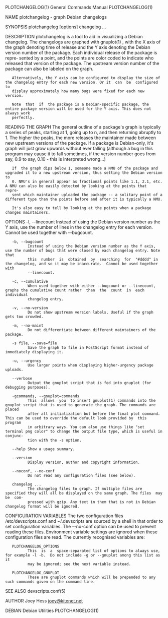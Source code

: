 PLOTCHANGELOG(1)                                              General Commands Manual                                             PLOTCHANGELOG(1)

NAME
       plotchangelog - graph Debian changelogs

SYNOPSIS
       plotchangelog [options] changelog ...

DESCRIPTION
       plotchangelog is a tool to aid in visualizing a Debian changelog. The changelogs are graphed with gnuplot(1) , with the X axis of the graph
       denoting time of release and the Y axis denoting the Debian version number of the package. Each individual release of the package is repre‐
       sented  by a point, and the points are color coded to indicate who released that version of the package. The upstream version number of the
       package can also be labeled on the graph.

       Alternatively, the Y axis can be configured to display the size of the changelog entry for each new version. Or it  can  be  configured  to
       display approximately how many bugs were fixed for each new version.

       Note  that  if  the package is a Debian-specific package, the entire package version will be used for the Y axis. This does not always work
       perfectly.

READING THE GRAPH
       The general outline of a package's graph is typically a series of peaks, starting at 1, going up to n, and then returning  abruptly  to  1.
       The higher the peaks, the more releases the maintainer made between new upstream versions of the package. If a package is Debian-only, it's
       graph will just grow upwards without ever falling (although a bug in this program may cause it to fall sometimes,  if  the  version  number
       goes from say, 0.9 to say, 0.10 - this is interpreted wrong...)

       If  the graph dips below 1, someone made a NMU of the package and upgraded it to a new upstream version, thus setting the Debian version to
       0. NMU's in general appear as fractional points like 1.1, 2.1, etc. A NMU can also be easily detected by looking at the points that  repre‐
       sent which maintainer uploaded the package -- a solitary point of a different type than the points before and after it is typically a NMU.

       It's also easy to tell by looking at the points when a package changes maintainers.

OPTIONS
       -l, --linecount
              Instead  of  using the Debian version number as the Y axis, use the number of lines in the changelog entry for each version.  Cannot
              be used together with --bugcount.

       -b, --bugcount
              Instead of using the Debian version number as the Y axis, use the number of bugs that were closed by each changelog entry. Note that
              this  number  is  obtained  by  searching  for  "#dddd" in the changelog, and so it may be inaccurate.  Cannot be used together with
              --linecount.

       -c, --cumulative
              When used together with either --bugcount or --linecount, graphs the cumulative count rather  than  the  count  in  each  individual
              changelog entry.

       -v, --no-version
              Do not show upstream version labels. Useful if the graph gets too crowded.

       -m, --no-maint
              Do not differentiate between different maintainers of the package.

       -s file, --save=file
              Save the graph to file in PostScript format instead of immediately displaying it.

       -u, --urgency
              Use larger points when displaying higher-urgency package uploads.

       --verbose
              Output the gnuplot script that is fed into gnuplot (for debugging purposes).

       -gcommands, --gnuplot=commands
              This  allows  you  to insert gnuplot(1) commands into the gnuplot script that is used to generate the graph. The commands are placed
              after all initialization but before the final plot command. This can be used to override the default look provided by  this  program
              in arbitrary ways. You can also use things like "set terminal png color" to change the output file type, which is useful in conjunc‐
              tion with the -s option.

       --help Show a usage summary.

       --version
              Display version, author and copyright information.

       --noconf, --no-conf
              Do not read any configuration files (see below).

       changelog ...
              The changelog files to graph. If multiple files are specified they will all be displayed on the same graph. The files  may  be  com‐
              pressed with gzip. Any text in them that is not in Debian changelog format will be ignored.

CONFIGURATION VARIABLES
       The  two  configuration  files  /etc/devscripts.conf and ~/.devscripts are sourced by a shell in that order to set configuration variables.
       The --no-conf option can be used to prevent reading these files.  Environment variable settings are ignored when these configuration  files
       are read.  The currently recognised variables are:

       PLOTCHANGELOG_OPTIONS
              This  is  a  space-separated list of options to always use, for example -l -b.  Do not include -g or --gnuplot among this list as it
              may be ignored; see the next variable instead.

       PLOTCHANGELOG_GNUPLOT
              These are gnuplot commands which will be prepended to any such commands given on the command line.

SEE ALSO
       devscripts.conf(5)

AUTHOR
       Joey Hess <joey@kitenet.net>

DEBIAN                                                           Debian Utilities                                                 PLOTCHANGELOG(1)
